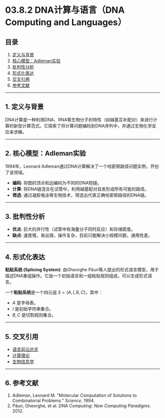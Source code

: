 # 03.8.2 DNA计算与语言（DNA Computing and Languages）

## 目录

1.  [定义与背景](#1-定义与背景)
2.  [核心模型：Adleman实验](#2-核心模型adleman实验)
3.  [批判性分析](#3-批判性分析)
4.  [形式化表达](#4-形式化表达)
5.  [交叉引用](#5-交叉引用)
6.  [参考文献](#6-参考文献)

---

## 1. 定义与背景

DNA计算是一种利用DNA、RNA等生物分子的特性（如碱基互补配对）来进行计算的新型计算范式。它探索了将计算问题编码到DNA序列中，并通过生物化学反应来求解。

---

## 2. 核心模型：Adleman实验

1994年，Leonard Adleman通过DNA计算解决了一个哈密顿路径问题实例，开创了该领域。
-   **编码**: 将图的顶点和边编码为不同的DNA短链。
-   **计算**: 将DNA链混合在试管中，利用碱基配对自发形成所有可能的路径。
-   **筛选**: 通过凝胶电泳等生物技术，筛选出代表正确哈密顿路径的DNA链。

---

## 3. 批判性分析

-   **优点**: 巨大的并行性（试管中有海量分子同时反应）和存储密度。
-   **缺点**: 速度慢，易出错，操作复杂，目前只能解决小规模问题，通用性差。

---

## 4. 形式化表达

**粘贴系统 (Splicing System)**: 由Gheorghe Păun等人提出的形式语言模型，用于描述DNA重组操作。它由一个初始语言和一组粘贴规则组成，可以生成形式语言。

一个**粘贴系统**是一个四元组 $S = (A, I, B, C)$，其中：
-   $A$ 是字母表。
-   $I$ 是初始字符串集合。
-   $B, C$ 是切割规则集合。

---

## 5. 交叉引用

-   [语言前沿总览](./README.md)
-   [计算理论](../03.6_Computation_Theory/README.md)
-   [生物信息学](../03.7_Language_Applications/03.7.3_Bioinformatics.md)

---

## 6. 参考文献

1.  Adleman, Leonard M. "Molecular Computation of Solutions to Combinatorial Problems." *Science*, 1994.
2.  Păun, Gheorghe, et al. *DNA Computing: New Computing Paradigms*. 2012. 